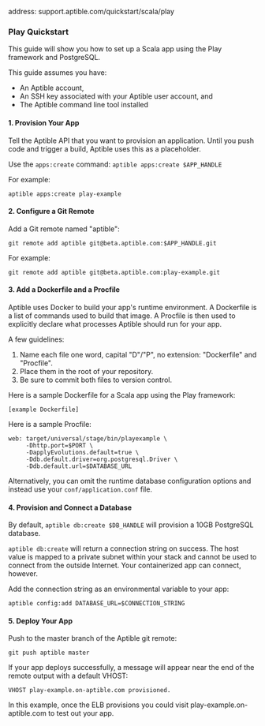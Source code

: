 address: support.aptible.com/quickstart/scala/play

### Play Quickstart
This guide will show you how to set up a Scala app using the Play framework and PostgreSQL.

This guide assumes you have:   
- An Aptible account,  
- An SSH key associated with your Aptible user account, and  
- The Aptible command line tool installed

#### 1. Provision Your App  
Tell the Aptible API that you want to provision an application. Until you push code and trigger a build, Aptible uses this as a placeholder.

Use the `apps:create` command: `aptible apps:create $APP_HANDLE`

For example: 
```
aptible apps:create play-example
```

#### 2. Configure a Git Remote
Add a Git remote named "aptible":
```
git remote add aptible git@beta.aptible.com:$APP_HANDLE.git
```

For example:
```
git remote add aptible git@beta.aptible.com:play-example.git
```

#### 3. Add a Dockerfile and a Procfile
Aptible uses Docker to build your app's runtime environment. A Dockerfile is a list of commands used to build that image. A Procfile is then used to explicitly declare what processes Aptible should run for your app.

A few guidelines:  
1. Name each file one word, capital "D"/"P", no extension: "Dockerfile" and "Procfile".  
2. Place them in the root of your repository.  
3. Be sure to commit both files to version control.  

Here is a sample Dockerfile for a Scala app using the Play framework:
```
[example Dockerfile]
```

Here is a sample Procfile:
```
web: target/universal/stage/bin/playexample \
     -Dhttp.port=$PORT \
     -DapplyEvolutions.default=true \
     -Ddb.default.driver=org.postgresql.Driver \
     -Ddb.default.url=$DATABASE_URL
```
Alternatively, you can omit the runtime database configuration options and instead use your `conf/application.conf` file.

#### 4. Provision and Connect a Database
By default, `aptible db:create $DB_HANDLE` will provision a 10GB PostgreSQL database.

`aptible db:create` will return a connection string on success. The host value is mapped to a private subnet within your stack and cannot be used to connect from the outside Internet. Your containerized app can connect, however.

Add the connection string as an environmental variable to your app:
```
aptible config:add DATABASE_URL=$CONNECTION_STRING
```

#### 5. Deploy Your App
Push to the master branch of the Aptible git remote:
```
git push aptible master
```
If your app deploys successfully, a message will appear near the end of the remote output with a default VHOST:
```
VHOST play-example.on-aptible.com provisioned.
```

In this example, once the ELB provisions you could visit play-example.on-aptible.com to test out your app.
